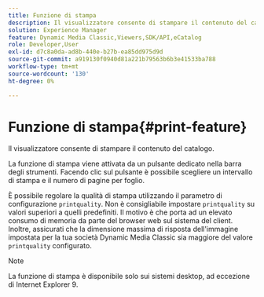 ```yaml
---
title: Funzione di stampa
description: Il visualizzatore consente di stampare il contenuto del catalogo.
solution: Experience Manager
feature: Dynamic Media Classic,Viewers,SDK/API,eCatalog
role: Developer,User
exl-id: d7c8a0da-ad8b-440e-b27b-ea85dd975d9d
source-git-commit: a919130f0940d81a221b79563b6b3e41533ba788
workflow-type: tm+mt
source-wordcount: '130'
ht-degree: 0%

---
```


# Funzione di stampa{#print-feature}

Il visualizzatore consente di stampare il contenuto del catalogo.

La funzione di stampa viene attivata da un pulsante dedicato nella barra degli strumenti. Facendo clic sul pulsante è possibile scegliere un intervallo di stampa e il numero di pagine per foglio.

È possibile regolare la qualità di stampa utilizzando il parametro di configurazione `printquality`. Non è consigliabile impostare `printquality` su valori superiori a quelli predefiniti. Il motivo è che porta ad un elevato consumo di memoria da parte del browser web sul sistema del client. Inoltre, assicurati che la dimensione massima di risposta dell&#39;immagine impostata per la tua società Dynamic Media Classic sia maggiore del valore `printquality` configurato.

>[!NOTE]
>
>La funzione di stampa è disponibile solo sui sistemi desktop, ad eccezione di Internet Explorer 9.

